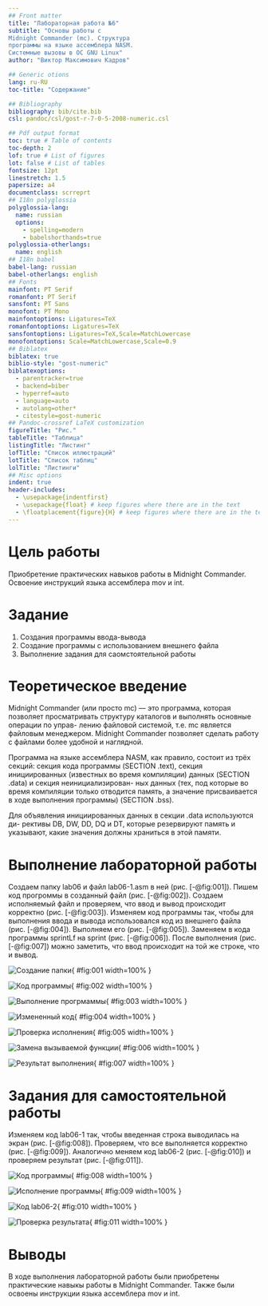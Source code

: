 ```yaml
---
## Front matter
title: "Лабораторная работа №6"
subtitle: "Основы работы с
Midnight Commander (mc). Структура
программы на языке ассемблера NASM.
Системные вызовы в ОС GNU Linux"
author: "Виктор Максимович Кадров"

## Generic otions
lang: ru-RU
toc-title: "Содержание"

## Bibliography
bibliography: bib/cite.bib
csl: pandoc/csl/gost-r-7-0-5-2008-numeric.csl

## Pdf output format
toc: true # Table of contents
toc-depth: 2
lof: true # List of figures
lot: false # List of tables
fontsize: 12pt
linestretch: 1.5
papersize: a4
documentclass: scrreprt
## I18n polyglossia
polyglossia-lang:
  name: russian
  options:
	- spelling=modern
	- babelshorthands=true
polyglossia-otherlangs:
  name: english
## I18n babel
babel-lang: russian
babel-otherlangs: english
## Fonts
mainfont: PT Serif
romanfont: PT Serif
sansfont: PT Sans
monofont: PT Mono
mainfontoptions: Ligatures=TeX
romanfontoptions: Ligatures=TeX
sansfontoptions: Ligatures=TeX,Scale=MatchLowercase
monofontoptions: Scale=MatchLowercase,Scale=0.9
## Biblatex
biblatex: true
biblio-style: "gost-numeric"
biblatexoptions:
  - parentracker=true
  - backend=biber
  - hyperref=auto
  - language=auto
  - autolang=other*
  - citestyle=gost-numeric
## Pandoc-crossref LaTeX customization
figureTitle: "Рис."
tableTitle: "Таблица"
listingTitle: "Листинг"
lofTitle: "Список иллюстраций"
lotTitle: "Список таблиц"
lolTitle: "Листинги"
## Misc options
indent: true
header-includes:
  - \usepackage{indentfirst}
  - \usepackage{float} # keep figures where there are in the text
  - \floatplacement{figure}{H} # keep figures where there are in the text
---
```


# Цель работы

Приобретение практических навыков работы в Midnight Commander. Освоение
инструкций языка ассемблера mov и int.

# Задание

1. Создания программы ввода-вывода
2. Создание программы с использованием внешнего файла
3. Выполнение задания для саомстоятельной работы

# Теоретическое введение

Midnight Commander (или просто mc) — это программа, которая позволяет
просматривать структуру каталогов и выполнять основные операции по управ-
лению файловой системой, т.е. mc является файловым менеджером. Midnight
Commander позволяет сделать работу с файлами более удобной и наглядной.

Программа на языке ассемблера NASM, как правило, состоит из трёх секций:
секция кода программы (SECTION .text), секция инициированных (известных
во время компиляции) данных (SECTION .data) и секция неинициализирован-
ных данных (тех, под которые во время компиляции только отводится память,
а значение присваивается в ходе выполнения программы) (SECTION .bss).

Для объявления инициированных данных в секции .data используются ди-
рективы DB, DW, DD, DQ и DT, которые резервируют память и указывают, какие
значения должны храниться в этой памяти.

# Выполнение лабораторной работы

Создаем папку lab06 и файл lab06-1.asm в ней (рис. [-@fig:001]). Пишем код прогроммы в созданный файл (рис. [-@fig:002]). Создаем исполняемый файл и проверяем, что ввод и вывод происходит корректно (рис. [-@fig:003]). Изменяем код программы так, чтобы для выполнения ввода и вывода использовался код из внешнего файла (рис. [-@fig:004]). Выполняем его (рис. [-@fig:005]). Заменяем в кода программы sprintLf на sprint (рис. [-@fig:006]). После выполнения (рис. [-@fig:007]) можно заметить, что ввод происходит на той же строке, что и вывод.

![Создание папки](image/lab-06-01.png){ #fig:001 width=100% }

![Код программы](image/lab-06-02.png){ #fig:002 width=100% }

![Выполнение прогрмаммы](image/lab-06-03.png){ #fig:003 width=100% }

![Измененный код](image/lab-06-04.png){ #fig:004 width=100% }

![Проверка исполнения](image/lab-06-05.png){ #fig:005 width=100% }

![Замена вызываемой функции](image/lab-06-06.png){ #fig:006 width=100% }

![Результат выполнения](image/lab-06-07.png){ #fig:007 width=100% }

# Задания для самостоятельной работы

Изменяем код lab06-1 так, чтобы введенная строка выводилась на экран (рис. [-@fig:008]). Проверяем, что все выполняется корректно (рис. [-@fig:009]). Аналогично меняем код lab06-2 (рис. [-@fig:010]) и проверяем результат (рис. [-@fig:011]). 

![Код программы](image/lab-06-08.png){ #fig:008 width=100% }

![Исполнение программы](image/lab-06-09.png){ #fig:009 width=100% }

![Код lab06-2](image/lab-06-10.png){ #fig:010 width=100% }

![Проверка результата](image/lab-06-11.png){ #fig:011 width=100% }

# Выводы

В ходе выполнения лабораторной работы были приобретены практические навыкы работы в Midnight Commander. Также были освоены инструкции языка ассемблера mov и int.

